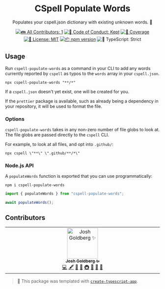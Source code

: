 <h1 align="center">CSpell Populate Words</h1>

<p align="center">Populates your cspell.json dictionary with existing unknown words. 🔖</p>

<p align="center">
	<!-- prettier-ignore-start -->
	<!-- ALL-CONTRIBUTORS-BADGE:START - Do not remove or modify this section -->
	<a href="#contributors" target="_blank"><img alt="👪 All Contributors: 1" src="https://img.shields.io/badge/%F0%9F%91%AA_all_contributors-1-21bb42.svg" /></a>
<!-- ALL-CONTRIBUTORS-BADGE:END -->
	<!-- prettier-ignore-end -->
	<a href="https://github.com/JoshuaKGoldberg/cspell-populate-words/blob/main/.github/CODE_OF_CONDUCT.md" target="_blank"><img alt="🤝 Code of Conduct: Kept" src="https://img.shields.io/badge/%F0%9F%A4%9D_code_of_conduct-kept-21bb42" /></a>
	<a href="https://codecov.io/gh/JoshuaKGoldberg/cspell-populate-words" target="_blank"><img alt="🧪 Coverage" src="https://img.shields.io/codecov/c/github/JoshuaKGoldberg/cspell-populate-words?label=%F0%9F%A7%AA%20coverage" /></a>
	<a href="https://github.com/JoshuaKGoldberg/cspell-populate-words/blob/main/LICENSE.md" target="_blank"><img alt="📝 License: MIT" src="https://img.shields.io/badge/%F0%9F%93%9D_license-MIT-21bb42.svg"></a>
	<a href="http://npmjs.com/package/cspell-populate-words"><img alt="📦 npm version" src="https://img.shields.io/npm/v/cspell-populate-words?color=21bb42&label=%F0%9F%93%A6%20npm" /></a>
	<img alt="💪 TypeScript: Strict" src="https://img.shields.io/badge/%F0%9F%92%AA_typescript-strict-21bb42.svg" />
</p>

## Usage

Run `cspell-populate-words` as a command in your CLI to add any words currently reported by `cspell` as typos to the `words` array in your `cspell.json`.

```shell
npx cspell-populate-words "**/*"
```

If a `cspell.json` doesn't yet exist, one will be created for you.

If the `prettier` package is available, such as already being a dependency in your repository, it will be used to format the file.

### Options

`cspell-populate-words` takes in any non-zero number of file globs to look at.
The file globs are passed directly to the `cspell` CLI.

For example, to look at all files, and opt into `.github/`:

```shell
npx cspell \"**\" \".github/**/*\"
```

### Node.js API

A `populateWords` function is exported that you can use programmatically:

```shell
npm i cspell-populate-words
```

```ts
import { populateWords } from "cspell-populate-words";

await populateWords();
```

## Contributors

<!-- spellchecker: disable -->
<!-- ALL-CONTRIBUTORS-LIST:START - Do not remove or modify this section -->
<!-- prettier-ignore-start -->
<!-- markdownlint-disable -->
<table>
  <tbody>
    <tr>
      <td align="center" valign="top" width="14.28%"><a href="http://www.joshuakgoldberg.com/"><img src="https://avatars.githubusercontent.com/u/3335181?v=4?s=100" width="100px;" alt="Josh Goldberg ✨"/><br /><sub><b>Josh Goldberg ✨</b></sub></a><br /><a href="https://github.com/JoshuaKGoldberg/cspell-populate-words/commits?author=JoshuaKGoldberg" title="Code">💻</a> <a href="#content-JoshuaKGoldberg" title="Content">🖋</a> <a href="https://github.com/JoshuaKGoldberg/cspell-populate-words/commits?author=JoshuaKGoldberg" title="Documentation">📖</a> <a href="#ideas-JoshuaKGoldberg" title="Ideas, Planning, & Feedback">🤔</a> <a href="#infra-JoshuaKGoldberg" title="Infrastructure (Hosting, Build-Tools, etc)">🚇</a> <a href="#maintenance-JoshuaKGoldberg" title="Maintenance">🚧</a> <a href="#projectManagement-JoshuaKGoldberg" title="Project Management">📆</a> <a href="#tool-JoshuaKGoldberg" title="Tools">🔧</a></td>
    </tr>
  </tbody>
</table>

<!-- markdownlint-restore -->
<!-- prettier-ignore-end -->

<!-- ALL-CONTRIBUTORS-LIST:END -->
<!-- spellchecker: enable -->

<!-- You can remove this notice if you don't want it 🙂 no worries! -->

> 💙 This package was templated with [`create-typescript-app`](https://github.com/JoshuaKGoldberg/create-typescript-app).
